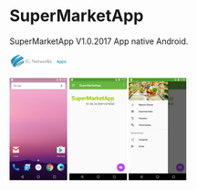 # SuperMarketApp
SuperMarketApp V1.0.2017
App native Android.

<img src="apps.svg" width="20%"/></p>

<p><img src="screenshot/Screenshot_1.png" width="20%"/>
<img src="screenshot/Screenshot_2.png" width="20%"/> 
<img src="screenshot/Screenshot_3.png" width="20%"/></p>
